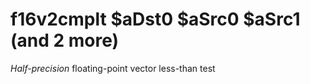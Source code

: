 # f16v2cmplt $aDst0 $aSrc0 $aSrc1 (and 2 more)

*Half-precision* floating-point vector less-than test
